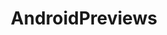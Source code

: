 ---
title: AndroidPreviews
crosslinks:
- androiddev
- Android
- GooglePixel
- Nexus6P
- me_irl
- nexus5x
- livven
- autotldr
- androidapps
- nexus6
---